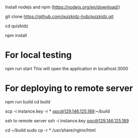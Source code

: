 Install nodejs and npm (https://nodejs.org/en/download/)

git clone https://github.com/quizkidz-hub/quizkidz.git

cd quizkidz

npm install

For local testing
=============================

npm run start
This will open the application in localhost:3000
  
For deploying to remote server
==============================
npm run build
cd build

scp -i instance.key -r * opc@129.146.125.189:~/build

ssh to remote server
ssh -i instance.key opc@129.146.125.189

cd ~/build
sudo cp -r * /usr/share/nginx/html
